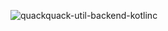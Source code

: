 ![quackquack-util-backend-kotlinc](https://img.shields.io/maven-central/v/team.duckie.quackquack.util/util-backend-kotlinc?style=flat-square)
